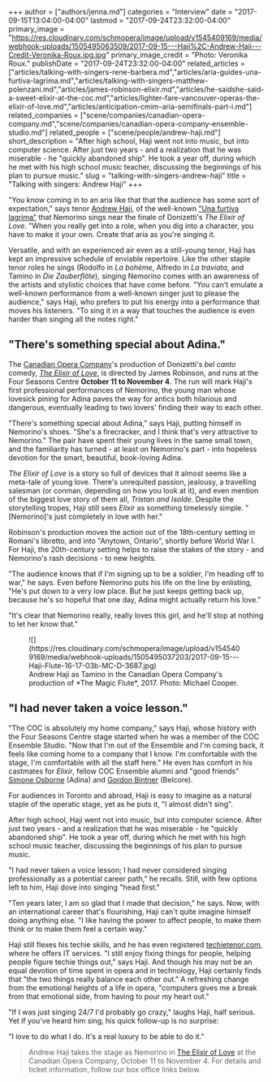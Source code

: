 +++
author = ["authors/jenna.md"]
categories = "Interview"
date = "2017-09-15T13:04:00-04:00"
lastmod = "2017-09-24T23:32:00-04:00"
primary_image = "https://res.cloudinary.com/schmopera/image/upload/v1545409169/media/webhook-uploads/1505495063509/2017-09-15---Haji%2C-Andrew-Haji---Credit-Veronika-Roux.jpg.jpg"
primary_image_credit = "Photo: Veronika Roux."
publishDate = "2017-09-24T23:32:00-04:00"
related_articles = ["articles/talking-with-singers-rene-barbera.md","articles/aria-guides-una-furtiva-lagrima.md","articles/talking-with-singers-matthew-polenzani.md","articles/james-robinson-elixir.md","articles/he-saidshe-said-a-sweet-elixir-at-the-coc.md","articles/lighter-fare-vancouver-operas-the-elixir-of-love.md","articles/anticipation-cmim-aria-semifinals-part-i.md"]
related_companies = ["scene/companies/canadian-opera-company.md","scene/companies/canadian-opera-company-ensemble-studio.md"]
related_people = ["scene/people/andrew-haji.md"]
short_description = "After high school, Haji went not into music, but into computer science. After just two years - and a realization that he was miserable - he &quot;quickly abandoned ship&quot;. He took a year off, during which he met with his high school music teacher, discussing the beginnings of his plan to pursue music."
slug = "talking-with-singers-andrew-haji"
title = "Talking with singers: Andrew Haji"
+++

"You know coming in to an aria like that that the audience has some sort of expectation," says tenor [Andrew Haji](/scene/people/andrew-haji/), of the well-known ["Una furtiva lagrima"](/aria-guides-una-furtiva-lagrima/) that Nemorino sings near the finale of Donizetti's *The Elixir of Love*. "When you really get into a role, when you dig into a character, you have to make it your own. Create that aria as you're singing it.

Versatile, and with an experienced air even as a still-young tenor, Haji has kept an impressive schedule of enviable repertoire. Like the other staple tenor roles he sings (Rodolfo in *La bohème*, Alfredo in *La traviata*, and Tamino in *Die Zauberflöte*), singing Nemorino comes with an awareness of the artists and stylistic choices that have come before. "You can't emulate a well-known performance from a well-known singer just to please the audience," says Haji, who prefers to put his energy into a performance that moves his listeners. "To sing it in a way that touches the audience is even harder than singing all the notes right."

## "There's something special about Adina."

The [Canadian Opera Company](/scene/companies/canadian-opera-company/)'s production of Donizetti's *bel canto* comedy, [*The Elixir of Love*](http://coc.ca/PerformancesAndTickets/1718Season/ElixirofLove.aspx), is directed by James Robinson, and runs at the Four Seasons Centre **October 11 to November 4**. The run will mark Haji's first professional performances of Nemorino, the young man whose lovesick pining for Adina paves the way for antics both hilarious and dangerous, eventually leading to two lovers' finding their way to each other.

"There's something special about Adina," says Haji, putting himself in Nemorino's shoes. "She's a firecracker, and I think that's very attractive to Nemorino." The pair have spent their young lives in the same small town, and the familiarity has turned - at least on Nemorino's part - into hopeless devotion for the smart, beautiful, book-loving Adina.

*The Elixir of Love* is a story so full of devices that it almost seems like a meta-tale of young love. There's unrequited passion, jealousy, a travelling salesman (or conman, depending on how you look at it), and even mention of the biggest love story of them all, *Tristan and Isolde*. Despite the storytelling tropes, Haji still sees *Elixir* as something timelessly simple. "[Nemorino]'s just completely in love with her."

Robinson's production moves the action out of the 18th-century setting in Romani's libretto, and into "Anytown, Ontario", shortly before World War I. For Haji, the 20th-century setting helps to raise the stakes of the story - and Nemorino's rash decisions - to new heights. 

"The audience knows that if I'm signing up to be a soldier, I'm heading off to war," he says. Even before Nemorino puts his life on the line by enlisting, "He's put down to a very low place. But he just keeps getting back up, because he's so hopeful that one day, Adina might actually return his love."

"It's clear that Nemorino really, really loves this girl, and he'll stop at nothing to let her know that."

<figure data-type="image">
![](https://res.cloudinary.com/schmopera/image/upload/v1545409169/media/webhook-uploads/1505495037203/2017-09-15---Haji-Flute-16-17-03b-MC-D-3687.jpg)
<figcaption>Andrew Haji as Tamino in the Canadian Opera Company's production of *The Magic Flute*, 2017. Photo: Michael Cooper.</figcaption>
</figure>

## "I had never taken a voice lesson."

"The COC is absolutely my home company," says Haji, whose history with the Four Seasons Centre stage started when he was a member of the COC Ensemble Studio. "Now that I'm out of the Ensemble and I'm coming back, it feels like coming home to a company that I know. I'm comfortable with the stage, I'm comfortable with all the staff here." He even has comfort in his castmates for *Elixir*, fellow COC Ensemble alumni and "good friends" [Simone Osborne](/talking-with-singers-simone-osborne/) (Adina) and [Gordon Bintner](/scene/people/gordon-bintner/) (Belcore).

For audiences in Toronto and abroad, Haji is easy to imagine as a natural staple of the operatic stage, yet as he puts it, "I almost didn't sing".

After high school, Haji went not into music, but into computer science. After just two years - and a realization that he was miserable - he "quickly abandoned ship". He took a year off, during which he met with his high school music teacher, discussing the beginnings of his plan to pursue music.

"I had never taken a voice lesson; I had never considered singing professionally as a potential career path," he recalls. Still, with few options left to him, Haji dove into singing "head first."

"Ten years later, I am so glad that I made that decision," he says. Now, with an international career that's flourishing, Haji can't quite imagine himself doing anything else. "I like having the power to affect people, to make them think or to make them feel a certain way." 

Haji still flexes his techie skills, and he has even registered [techietenor.com](https://www.techietenor.com/), where he offers IT services. "I still enjoy fixing things for people, helping people figure techie things out," says Haji. And though his may not be an equal devotion of time spent in opera and in technology, Haji certainly finds that "the two things really balance each other out." A refreshing change from the emotional heights of a life in opera, "computers gives me a break from that emotional side, from having to pour my heart out."

"If I was just singing 24/7 I'd probably go crazy," laughs Haji, half serious. Yet if you've heard him sing, his quick follow-up is no surprise:

"I love to do what I do. It's a real luxury to be able to do it."

>Andrew Haji takes the stage as Nemorino in [The Elixir of Love](http://coc.ca/PerformancesAndTickets/1718Season/ElixirofLove.aspx) at the Canadian Opera Company, October 11 to November 4. For details and ticket information, follow our box office links below.
